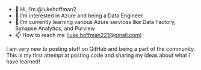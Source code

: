- 👋 Hi, I’m @lukehoffman2
- 👀 I’m interested in Azure and being a Data Engineer
- 🌱 I’m currently learning various Azure services like Data Factory, Synapse Analytics, and Purview
- 📫 How to reach me (luke.hoffman221@gmail.com)


I am very new to posting stuff on GitHub and being a part of the community. This is my first attempt at posting code and sharing my ideas about what I have learned!
